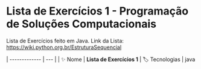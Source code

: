# Lista de Exercícios 1 - Programação de Soluções Computacionais

Lista de Exercícios feito em Java.
Link da Lista: https://wiki.python.org.br/EstruturaSequencial

| -------------  | --- |
| :sparkles: Nome        | **Lista de Exercícios 1**
| :label: Tecnologias | java
